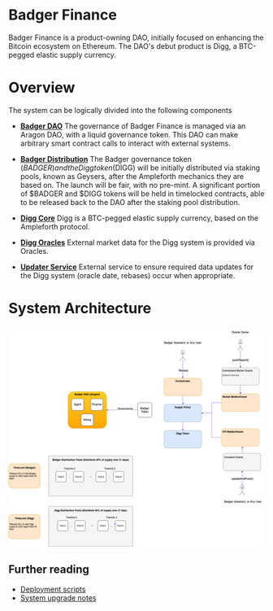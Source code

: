 # Badger Finance
Badger Finance is a product-owning DAO, initially focused on enhancing the Bitcoin ecosystem on Ethereum. 
The DAO's debut product is Digg, a BTC-pegged elastic supply currency.

# Overview
The system can be logically divided into the following components

- [**Badger DAO**](./Governance.md) The governance of Badger Finance is managed via an Aragon DAO, with a liquid governance token. This DAO can make arbitrary smart contract calls to interact with external systems.

- [**Badger Distribution**](./Distribution.md) The Badger governance token ($BADGER) and the Digg token ($DIGG) will be initially distributed via staking pools, known as Geysers, after the Ampleforth mechanics they are based on. The launch will be fair, with no pre-mint. A significant portion of $BADGER and $DIGG tokens will be held in timelocked contracts, able to be released back to the DAO after the staking pool distribution.

- [**Digg Core**](./DiggCore.md) Digg is a BTC-pegged elastic supply currency, based on the Ampleforth protocol.

- [**Digg Oracles**](./DiggOracles.md) External market data for the Digg system is provided via Oracles.

- [**Updater Service**](./Assistant.md) External service to ensure required data updates for the Digg system (oracle date, rebases) occur when appropriate.

# System Architecture
![Architecture](/images/badger-finance.png)

## Further reading
- [Deployment scripts](https://github.com/Badger-Finance/badger-deploy)
- [System upgrade notes](/Upgrade.md)
